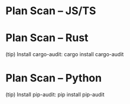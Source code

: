 # Plan Scan – JS/TS

# Plan Scan – Rust

(tip) Install cargo-audit: cargo install cargo-audit

# Plan Scan – Python

(tip) Install pip-audit: pip install pip-audit
